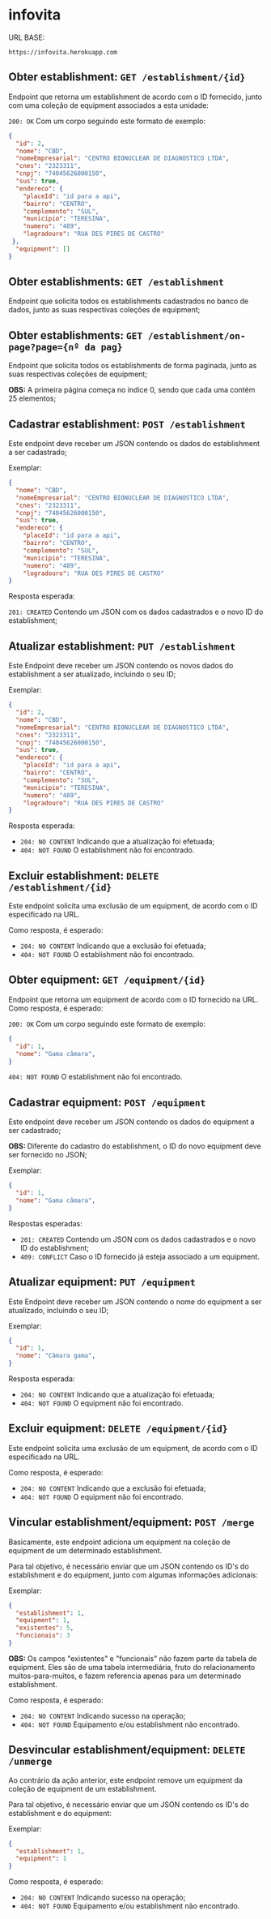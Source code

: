 # infovita

URL BASE: 
```
https://infovita.herokuapp.com
```
## Obter establishment: `GET /establishment/{id}`
Endpoint que retorna um establishment de acordo com o ID fornecido, junto com uma coleção de equipment associados a esta unidade:

`200: OK` Com um corpo seguindo este formato de exemplo:  

```json
{
  "id": 2,
  "nome": "CBD",
  "nomeEmpresarial": "CENTRO BIONUCLEAR DE DIAGNOSTICO LTDA",
  "cnes": "2323311",
  "cnpj": "74045626000150",
  "sus": true,
  "endereco": {
    "placeId": "id para a api",
    "bairro": "CENTRO",
    "complemento": "SUL",
    "municipio": "TERESINA",
    "numero": "489",
    "logradouro": "RUA DES PIRES DE CASTRO"
 },
  "equipment": []
}
```

## Obter establishments: `GET /establishment`
Endpoint que solicita todos os establishments cadastrados no banco de dados, junto as suas respectivas coleções de equipment;

## Obter establishments: `GET /establishment/on-page?page={nº da pag}`
Endpoint que solicita todos os establishments de forma paginada, junto as suas respectivas coleções de equipment;

<strong>OBS:</strong> A primeira página começa no índice 0, sendo que cada uma contém 25 elementos;

## Cadastrar establishment: `POST /establishment`
Este endpoint deve receber um JSON contendo os dados do establishment a ser cadastrado;

Exemplar:
```json
{
  "nome": "CBD",
  "nomeEmpresarial": "CENTRO BIONUCLEAR DE DIAGNOSTICO LTDA",
  "cnes": "2323311",
  "cnpj": "74045626000150",
  "sus": true,
  "endereco": {
    "placeId": "id para a api",
    "bairro": "CENTRO",
    "complemento": "SUL",
    "municipio": "TERESINA",
    "numero": "489",
    "logradouro": "RUA DES PIRES DE CASTRO"
}
```
Resposta esperada:

`201: CREATED` Contendo um JSON com os dados cadastrados e o novo ID do establishment;

## Atualizar establishment: `PUT /establishment`
Este Endpoint deve receber um JSON contendo os novos dados do establishment a ser atualizado, incluindo o seu ID;

Exemplar:
```json
{
  "id": 2,
  "nome": "CBD",
  "nomeEmpresarial": "CENTRO BIONUCLEAR DE DIAGNOSTICO LTDA",
  "cnes": "2323311",
  "cnpj": "74045626000150",
  "sus": true,
  "endereco": {
    "placeId": "id para a api",
    "bairro": "CENTRO",
    "complemento": "SUL",
    "municipio": "TERESINA",
    "numero": "489",
    "logradouro": "RUA DES PIRES DE CASTRO"
}
```
Resposta esperada:
- `204: NO CONTENT` Indicando que a atualização foi efetuada;
- `404: NOT FOUND` O establishment não foi encontrado.

## Excluir establishment: `DELETE /establishment/{id}`
Este endpoint solicita uma exclusão de um equipment, de acordo com o ID especificado na URL.

Como resposta, é esperado: 
- `204: NO CONTENT` Indicando que a exclusão foi efetuada;
- `404: NOT FOUND` O establishment não foi encontrado.

## Obter equipment: `GET /equipment/{id}`
Endpoint que retorna um equipment de acordo com o ID fornecido na URL. Como resposta, é esperado: 

`200: OK` Com um corpo seguindo este formato de exemplo: 
```json
{
  "id": 1,
  "nome": "Gama câmara",
}
```
`404: NOT FOUND` O establishment não foi encontrado.

## Cadastrar equipment: `POST /equipment`
Este endpoint deve receber um JSON contendo os dados do equipment a ser cadastrado;

<strong>OBS: </strong>Diferente do cadastro do establishment, o ID do novo equipment deve ser fornecido no JSON;

Exemplar:

```json
{
  "id": 1,
  "nome": "Gama câmara",
}
```
Respostas esperadas: 
- `201: CREATED` Contendo um JSON com os dados cadastrados e o novo ID do establishment;
- `409: CONFLICT` Caso o ID fornecido já esteja associado a um equipment.

## Atualizar equipment: `PUT /equipment`

Este Endpoint deve receber um JSON contendo o nome do equipment a ser atualizado, incluindo o seu ID;

Exemplar:

```json
{
  "id": 1,
  "nome": "Câmara gama",
}
```
Resposta esperada:
- `204: NO CONTENT` Indicando que a atualização foi efetuada;
- `404: NOT FOUND` O equipment não foi encontrado.

## Excluir equipment: `DELETE /equipment/{id}`
Este endpoint solicita uma exclusão de um equipment, de acordo com o ID especificado na URL.

Como resposta, é esperado: 
- `204: NO CONTENT` Indicando que a exclusão foi efetuada;
- `404: NOT FOUND` O equipment não foi encontrado.

## Vincular establishment/equipment: `POST /merge`
Basicamente, este endpoint adiciona um equipment na coleção de equipment de um determinado establishment.

Para tal objetivo, é necessário enviar que um JSON contendo os ID's do establishment e do equipment, junto com algumas informações adicionais: 

Exemplar: 
```json
{
  "establishment": 1,
  "equipment": 1,
  "existentes": 5,
  "funcionais": 3
}
```

<strong>OBS:</strong> Os campos "existentes" e "funcionais" não fazem parte da tabela de equipment. 
Eles são de uma tabela intermediária, fruto do relacionamento muitos-para-muitos, e fazem referencia apenas para um determinado establishment.

Como resposta, é esperado: 
- `204: NO CONTENT` Indicando sucesso na operação;
- `404: NOT FOUND` Equipamento e/ou establishment não encontrado.

## Desvincular establishment/equipment: `DELETE /unmerge`
Ao contrário da ação anterior, este endpoint remove um equipment da coleção de equipment de um establishment.

Para tal objetivo, é necessário enviar que um JSON contendo os ID's do establishment e do equipment: 

Exemplar: 
```json
{
  "establishment": 1,
  "equipment": 1
}
```
Como resposta, é esperado: 
- `204: NO CONTENT` Indicando sucesso na operação;
- `404: NOT FOUND` Equipamento e/ou establishment não encontrado.
